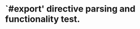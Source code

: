 `#export' directive parsing and functionality test.
===================================================
